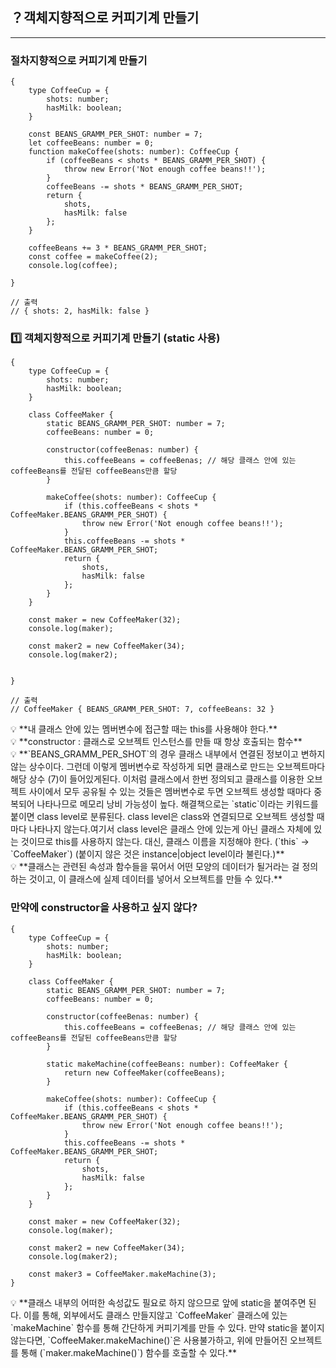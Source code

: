 ## ？객체지향적으로 커피기계 만들기

---

### 절차지향적으로 커피기계 만들기

```tsx
{
    type CoffeeCup = {
        shots: number;
        hasMilk: boolean;
    }

    const BEANS_GRAMM_PER_SHOT: number = 7;
    let coffeeBeans: number = 0;
    function makeCoffee(shots: number): CoffeeCup {
        if (coffeeBeans < shots * BEANS_GRAMM_PER_SHOT) {
            throw new Error('Not enough coffee beans!!');
        }
        coffeeBeans -= shots * BEANS_GRAMM_PER_SHOT;
        return {
            shots,
            hasMilk: false
        };
    }

    coffeeBeans += 3 * BEANS_GRAMM_PER_SHOT;
    const coffee = makeCoffee(2);
    console.log(coffee);
    
}

// 출력
// { shots: 2, hasMilk: false }
```

### 1️⃣ 객체지향적으로 커피기계 만들기 (static 사용)

```tsx
{
    type CoffeeCup = {
        shots: number;
        hasMilk: boolean;
    }

    class CoffeeMaker {
        static BEANS_GRAMM_PER_SHOT: number = 7;
        coffeeBeans: number = 0;

        constructor(coffeeBenas: number) {
            this.coffeeBeans = coffeeBenas; // 해당 클래스 안에 있는 coffeeBeans를 전달된 coffeeBeans만큼 할당
        }

        makeCoffee(shots: number): CoffeeCup {
            if (this.coffeeBeans < shots * CoffeeMaker.BEANS_GRAMM_PER_SHOT) {
                throw new Error('Not enough coffee beans!!');
            }
            this.coffeeBeans -= shots * CoffeeMaker.BEANS_GRAMM_PER_SHOT;
            return {
                shots,
                hasMilk: false
            };
        }
    }

    const maker = new CoffeeMaker(32);
    console.log(maker);

    const maker2 = new CoffeeMaker(34);
    console.log(maker2);
    
    
}

// 출력
// CoffeeMaker { BEANS_GRAMM_PER_SHOT: 7, coffeeBeans: 32 }
```

<aside>
💡 **내 클래스 안에 있는 멤버변수에 접근할 때는 this를 사용해야 한다.**

</aside>

<aside>
💡 **constructor : 클래스로 오브젝트 인스턴스를 만들 때 항상 호출되는 함수**

</aside>

<aside>
💡 **`BEANS_GRAMM_PER_SHOT`의 경우 클래스 내부에서 연결된 정보이고 변하지 않는 상수이다. 그런데 이렇게 멤버변수로 작성하게 되면 클래스로 만드는 오브젝트마다 해당 상수 (7)이 들어있게된다. 
이처럼 클래스에서 한번 정의되고 클래스를 이용한 오브젝트 사이에서 모두 공유될 수 있는 것들은 멤버변수로 두면 오브젝트 생성할 때마다 중복되어 나타나므로 메모리 낭비 가능성이 높다. 
해결책으로는 `static`이라는 키워드를 붙이면 class level로 분류된다.
class level은 class와 연결되므로 오브젝트 생성할 때마다 나타나지 않는다.여기서 class level은 클래스 안에 있는게 아닌 클래스 자체에 있는 것이므로 this를 사용하지 않는다.
대신, 클래스 이름을 지정해야 한다. (`this` → `CoffeeMaker`)
(붙이지 않은 것은 instance|object level이라 불린다.)**

</aside>

<aside>
💡 **클래스는 관련된 속성과 함수들을 묶어서 어떤 모양의 데이터가 될거라는 걸 정의하는 것이고, 이 클래스에 실제 데이터를 넣어서 오브젝트를 만들 수 있다.**

</aside>

### 만약에 constructor을 사용하고 싶지 않다?

```tsx
{
    type CoffeeCup = {
        shots: number;
        hasMilk: boolean;
    }

    class CoffeeMaker {
        static BEANS_GRAMM_PER_SHOT: number = 7;
        coffeeBeans: number = 0;

        constructor(coffeeBenas: number) {
            this.coffeeBeans = coffeeBenas; // 해당 클래스 안에 있는 coffeeBeans를 전달된 coffeeBeans만큼 할당
        }

        static makeMachine(coffeeBeans: number): CoffeeMaker {
            return new CoffeeMaker(coffeeBeans);
        }

        makeCoffee(shots: number): CoffeeCup {
            if (this.coffeeBeans < shots * CoffeeMaker.BEANS_GRAMM_PER_SHOT) {
                throw new Error('Not enough coffee beans!!');
            }
            this.coffeeBeans -= shots * CoffeeMaker.BEANS_GRAMM_PER_SHOT;
            return {
                shots,
                hasMilk: false
            };
        }
    }

    const maker = new CoffeeMaker(32);
    console.log(maker);

    const maker2 = new CoffeeMaker(34);
    console.log(maker2);
    
    const maker3 = CoffeeMaker.makeMachine(3);
}
```

<aside>
💡 **클래스 내부의 어떠한 속성값도 필요로 하지 않으므로 앞에 static을 붙여주면 된다.
이를 통해, 외부에서도 클래스 만들지않고 `CoffeeMaker` 클래스에 있는 `makeMachine` 함수를 통해 간단하게 커피기계를 만들 수 있다.
만약 static을 붙이지 않는다면, `CoffeeMaker.makeMachine()`은 사용불가하고, 위에 만들어진 오브젝트를 통해 (`maker.makeMachine()`) 함수를 호출할 수 있다.**

</aside>
